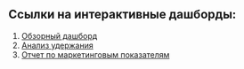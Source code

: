 ##  Ссылки на интерактивные дашборды:

1. [Обзорный дашборд](https://redash.public.karpov.courses/public/dashboards/jw0HvMPGhsAOYtrbL11jBAkBDLgqlPMA6EeCUMHz?org_slug=default)
2. [Анализ удержания](https://redash.public.karpov.courses/public/dashboards/jHBDh10ScVVpJGA6pH5i9k9loqZdNQnSg24N602p?org_slug=default)
3. [Отчет по маркетинговым показателям](http://redash.public.karpov.courses/public/dashboards/TIeWmEfWDJThZJTkF2Mo4380Aqadat3pDQxwQXI3?org_slug=default)
